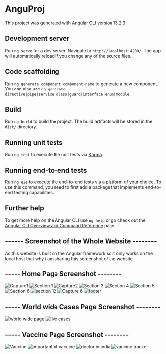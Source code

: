 # AnguProj

This project was generated with [Angular CLI](https://github.com/angular/angular-cli) version 13.2.3.

## Development server

Run `ng serve` for a dev server. Navigate to `http://localhost:4200/`. The app will automatically reload if you change any of the source files.

## Code scaffolding

Run `ng generate component component-name` to generate a new component. You can also use `ng generate directive|pipe|service|class|guard|interface|enum|module`.

## Build

Run `ng build` to build the project. The build artifacts will be stored in the `dist/` directory.

## Running unit tests

Run `ng test` to execute the unit tests via [Karma](https://karma-runner.github.io).

## Running end-to-end tests

Run `ng e2e` to execute the end-to-end tests via a platform of your choice. To use this command, you need to first add a package that implements end-to-end testing capabilities.

## Further help

To get more help on the Angular CLI use `ng help` or go check out the [Angular CLI Overview and Command Reference](https://angular.io/cli) page.
## ------ Screenshot of the Whole Website --------
  As this website is built on the Angular framework so it only  works on the local host that why i am sharing this screenshot of the website 

## ----- Home Page Screenshot --------
![Capture1](https://user-images.githubusercontent.com/76258598/187058370-64c75dd1-dda5-4134-9495-c44a4e18c5f8.PNG)
![Section 1](https://user-images.githubusercontent.com/76258598/187058588-9363201b-6994-40ba-8c19-b55e7617281d.PNG)
![Capture2](https://user-images.githubusercontent.com/76258598/187058514-5b5f9c1e-23f2-49fc-8488-3afcb1cfefef.PNG)
![Section 3](https://user-images.githubusercontent.com/76258598/187058711-60caa0f1-03ec-4caf-bff4-be1567c390b1.PNG)
![Section 4](https://user-images.githubusercontent.com/76258598/187058743-8ecc5f96-e17c-4027-9606-d22528f7d870.PNG)
![Section 5](https://user-images.githubusercontent.com/76258598/187058882-7a5c0367-8467-4052-bee8-5e2c5d8511a8.PNG)
![Section 6](https://user-images.githubusercontent.com/76258598/187058898-ddc96cc6-6ae5-4b61-b8de-8c773220853a.PNG)
![section 12](https://user-images.githubusercontent.com/76258598/187059018-787f4ecb-8681-4937-b398-bb5c2c9d302c.PNG)
![Capture 6](https://user-images.githubusercontent.com/76258598/187058946-b6255ccb-0ea7-433b-ad75-8adb44ae9e76.PNG)
![footer](https://user-images.githubusercontent.com/76258598/187058415-b98287c2-b721-4166-b18b-3ea75acdf82a.PNG)

## ----- World wide Cases Page Screenshot --------
![world wide page](https://user-images.githubusercontent.com/76258598/187059079-be87b758-f53f-44cc-b733-77940ad2ba44.PNG)
![live cases](https://user-images.githubusercontent.com/76258598/187059078-419d1500-a6c3-44a4-a3ff-0b40d673381c.PNG)

## ----- Vaccine Page Screenshot --------
![Vaccine](https://user-images.githubusercontent.com/76258598/187059225-90183a22-d9d6-4ab6-8597-99bea218c701.PNG)
![important of vaccine](https://user-images.githubusercontent.com/76258598/187059229-3f619179-354b-4cf0-963a-136fbec68d61.PNG)
![doctor in india](https://user-images.githubusercontent.com/76258598/187059248-8bb2aeb9-4fdf-42b3-ab24-639893f6e055.PNG)
![vaccine tracker](https://user-images.githubusercontent.com/76258598/187059251-ac6b1ed9-564b-421d-854f-b2dd713f27b3.PNG)





